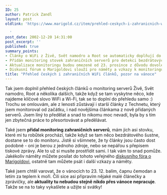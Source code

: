 ```yaml
---
ID: 25
author: Patrick Zandl
layout: post
oldlink: 'https://www.marigold.cz/item/prehled-ceskych-i-zahranicnich-wifi-clanku-pozor-na-vanoce

  '
post_date: 2002-12-20 14:31:00
post_excerpt: ''
published: true
summary_points:
- Články o WiFi z Živě, Svět namodro a Root se automaticky doplňují do přehledu.
- Přidán monitoring stovek zahraničních serverů pro detekci bezdrátových technologií.
- Aktualizace monitoringu budou omezené od 23. prosince z důvodu dovolené.
- Diskusní fórum o Marigoldovi slouží pro náměty a vzkazy k monitoringu.
title: "Přehled českých i zahraničních WiFi článků, pozor na vánoce"
---
```


<p>
Tak jsem doplnil přehled českých článků o monitoring serverů Živě, Svět namodro, Root a několika dalších, takže když se tam vyskytne něco, kde najdeme klíčové slovo WiFi a Wi-Fi, tak se to doplní do přehledu samo :) Trochu se omlouvám, ale z lenosti zůstávají i starší články z Technetu, který jsem monitoroval od začátku, i nad novějšíma článkama z nově přidaných serverů. Jsem líný to předělat a snad to nikomu moc nevadí, byla by s tím jen zbytečná práce to přesortovávat a předělávat. </p>

<p>
Také jsem <STRONG>přidal monitoring zahraničních serverů</STRONG>, mám jich asi stovku, které mi tu robůtek prochází, takže když se tam něco bezdrátového šustne, dostane se to do monitoru. Jistě si všimnete, že ty články jsou často dost podobné - oni je berou z jednoho zdroje, nebo se nepářou s přepisem tiskové zprávy. Ale to už si musíte prostřídit sami. I tak vám to snad pomůže. Jakékoliv náměty můžete posílat do tohoto veřejného <A href="#" target=_blank>diskusního fóra o Marigoldovi</A>, ostatně tam můžete psát i další vzkazy a náměty.</p>

<p>
Také jsem chtěl varovat, že o vánocích to 23. 12. balím, čapnu čemodan a letím za teplem k moři. Čili sice asi připravím nějaké malé článečky a zprávičky, ale<STRONG> aktuality tu nebudou&#160;stejně nikdo přes vánoce nepracuje</STRONG>. Takže se na to taky vykašlete a užijte si svátky!</p>